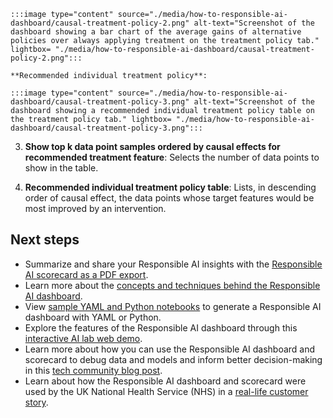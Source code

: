     :::image type="content" source="./media/how-to-responsible-ai-dashboard/causal-treatment-policy-2.png" alt-text="Screenshot of the dashboard showing a bar chart of the average gains of alternative policies over always applying treatment on the treatment policy tab." lightbox= "./media/how-to-responsible-ai-dashboard/causal-treatment-policy-2.png":::

    **Recommended individual treatment policy**:

    :::image type="content" source="./media/how-to-responsible-ai-dashboard/causal-treatment-policy-3.png" alt-text="Screenshot of the dashboard showing a recommended individual treatment policy table on the treatment policy tab." lightbox= "./media/how-to-responsible-ai-dashboard/causal-treatment-policy-3.png":::

3. **Show top k data point samples ordered by causal effects for recommended treatment feature**: Selects the number of data points to show in the table.

4. **Recommended individual treatment policy table**: Lists, in descending order of causal effect, the data points whose target features would be most improved by an intervention.

## Next steps

- Summarize and share your Responsible AI insights with the [Responsible AI scorecard as a PDF export](concept-responsible-ai-scorecard.md).
- Learn more about the [concepts and techniques behind the Responsible AI dashboard](concept-responsible-ai-dashboard.md).
- View [sample YAML and Python notebooks](https://aka.ms/RAIsamples) to generate a Responsible AI dashboard with YAML or Python.
- Explore the features of the Responsible AI dashboard through this [interactive AI lab web demo](https://www.microsoft.com/ai/ai-lab-responsible-ai-dashboard).
- Learn more about how you can use the Responsible AI dashboard and scorecard to debug data and models and inform better decision-making in this [tech community blog post](https://www.microsoft.com/ai/ai-lab-responsible-ai-dashboard).
- Learn about how the Responsible AI dashboard and scorecard were used by the UK National Health Service (NHS) in a [real-life customer story](https://aka.ms/NHSCustomerStory).
